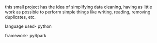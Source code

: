 this small project has the idea of ​​simplifying data cleaning, having as little work as possible to perform simple things like writing, reading, removing duplicates, etc.

language used- python

framework- pySpark

